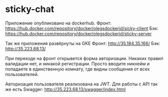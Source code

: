 # sticky-chat
Приложениe опубликовано на dockerhub.
Фронт: https://hub.docker.com/repository/docker/olegsdockerid/sicky-client
Бэк: https://hub.docker.com/repository/docker/olegsdockerid/sticky-server

Так же приложения развёрнуты на GKE
Фронт: http://35.184.35.166/
Бэк: http://35.223.68.13/

При переходе на фронт открывется форма авторизации. Никаких правил валидации нет, и никакой регистрации. Просто вводите никнейм и попадаете в единственную комнату, где видны сообщения от всех пользователей.

Авторизация пользователя реализована на JWT.
Для работы с API так же есть Swagger: http://35.223.68.13/swagger/index.html
